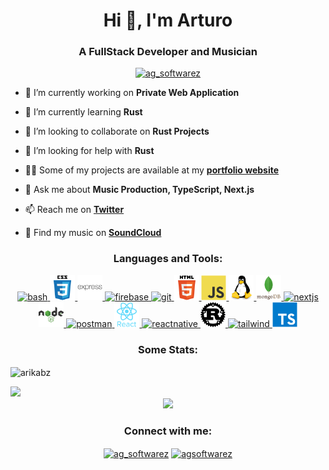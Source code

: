 <h1 align="center">Hi 👋, I'm Arturo</h1>
<h3 align="center">A FullStack Developer and Musician</h3>





<p align="center"> <a href="https://twitter.com/ag_softwarez" target="blank"><img src="https://img.shields.io/twitter/follow/ag_softwarez?logo=twitter&style=for-the-badge" alt="ag_softwarez" /></a> </p>



  - 🔭 I’m currently working on **Private Web Application**

  - 🌱 I’m currently learning **Rust**

  - 👯 I’m looking to collaborate on **Rust Projects**

  - 🤝 I’m looking for help with **Rust**

  - 👨‍💻 Some of my projects are available at my **[portfolio website](https://www.agsoftwarez.com)**

  - 💬 Ask me about **Music Production, TypeScript, Next.js**

  - 📫 Reach me on  **[Twitter](https://twitter.com/AG_Softwarez)**

  - 🎵 Find my music on **[SoundCloud](https://soundcloud.com/arikabs)**


<!---
<table bordercolor="#32CD32">
        <tr>
            <td width="50%" valign="top">
                <h3 align="center">SoundShare | Sound Sharing Platform!</h3>
                <br />
                    <a target="_blank" href="https://soundshare.up.railway.app">
                    <img src="https://github.com/Arikabz/soundSharev0.1/blob/main/SoundShareV0.1.0.gif" alt='SoundShare FullStack App'/>
                </a>
                <br />
                <p align="center">
                    <a href="https://github.com/Arikabz/soundSharev0.1" target="_blank">
                        <img src="https://img.shields.io/static/v1?label=|&message=REPO&color=23555f&style=plastic&logo=github&logo-color=white"/>
                    </a>
                    <a href="https://soundshare.up.railway.app" target="_blank">
                        <img src="https://img.shields.io/static/v1?label=|&message=WEBSITE&color=23555f&style=plastic&logo=html5&logo-color=white"/>
                    </a>
                </p>
                <p align="center">FullStack Web Application, social-media like platform for sharing audio files with a community of creatives!</p>
            </td>
            <td width="50%" valign="top">
                <h3 align="center">Professional Portfolio Website</h3>
                <br />
                    <a target="_blank" href="https://www.lucerozavala.com">
                    <img src="https://github.com/Arikabz/Lucero/blob/master/assets/img/lucero1.gif" height='100%'  alt="Professional Portfolio"/>
                </a>
                <br />
                <p align="center">
                    <a href="https://www.lucerozavala.com" target="_blank">
                        <img src="https://img.shields.io/static/v1?label=|&message=WEBSITE&color=23555f&style=plastic&logo=html5&logo-color=white"/>
                    </a>
                <p align="center">Personal portfolio website for a client.</p>
            </td>
        </tr>
        <tr>
            <td width="50%" valign="top">
                <h3 align="center">Game Tracker App</h3>
                <br />
                    <a target="_blank" href="https://game-tracker-100devs.herokuapp.com/">
                    <img src="https://github.com/d-herz/todo-mvc-auth-local/blob/main/game-tracker.gif" width="100%"  alt="Game Tracker App"/>
                </a>
                <br />
                <p align="center">
                    <a href="https://github.com/d-herz/todo-mvc-auth-local" target="_blank">
                        <img src="https://img.shields.io/static/v1?label=|&message=REPO&color=23555f&style=plastic&logo=github&logo-color=white"/>
                    </a>
                <p align="center">Steam Game Stats tracker fullstack app using Steam API</p>
            </td>
            <td width="50%" valign="top">
                <h3 align="center">Tecno H2O</h3>
                <br />
                    <a target="_blank" href="https://tecnoh2o.com.mx">
                    <img src="https://github.com/Arikabz/TecnoH2O/blob/main/agua.webp" width="100%"  alt="Tecno H2O Website"/>
                </a>
                <br />
                <p align="center">
                    <a href="https://tecnoh2o.com.mx" target="_blank">
                        <img src="https://img.shields.io/static/v1?label=|&message=WEBSITE&color=23555f&style=plastic&logo=html5&logo-color=white"/>
                    </a>
                </p>
                <p align="center">Business Website for a Water Purifying company</p>
            </td>
        </tr>
    </table>

--->

<h3 align="center">Languages and Tools:</h3>
<p align="center"> <a href="https://www.gnu.org/software/bash/" target="_blank" rel="noreferrer"> <img src="https://www.vectorlogo.zone/logos/gnu_bash/gnu_bash-icon.svg" alt="bash" width="40" height="40"/> </a> <a href="https://www.w3schools.com/css/" target="_blank" rel="noreferrer"> <img src="https://raw.githubusercontent.com/devicons/devicon/master/icons/css3/css3-original-wordmark.svg" alt="css3" width="40" height="40"/> </a> <a href="https://expressjs.com" target="_blank" rel="noreferrer"> <img src="https://raw.githubusercontent.com/devicons/devicon/master/icons/express/express-original-wordmark.svg" alt="express" width="40" height="40"/> </a> <a href="https://firebase.google.com/" target="_blank" rel="noreferrer"> <img src="https://www.vectorlogo.zone/logos/firebase/firebase-icon.svg" alt="firebase" width="40" height="40"/> </a> <a href="https://git-scm.com/" target="_blank" rel="noreferrer"> <img src="https://www.vectorlogo.zone/logos/git-scm/git-scm-icon.svg" alt="git" width="40" height="40"/> </a> <a href="https://www.w3.org/html/" target="_blank" rel="noreferrer"> <img src="https://raw.githubusercontent.com/devicons/devicon/master/icons/html5/html5-original-wordmark.svg" alt="html5" width="40" height="40"/> </a> <a href="https://developer.mozilla.org/en-US/docs/Web/JavaScript" target="_blank" rel="noreferrer"> <img src="https://raw.githubusercontent.com/devicons/devicon/master/icons/javascript/javascript-original.svg" alt="javascript" width="40" height="40"/> </a> <a href="https://www.linux.org/" target="_blank" rel="noreferrer"> <img src="https://raw.githubusercontent.com/devicons/devicon/master/icons/linux/linux-original.svg" alt="linux" width="40" height="40"/> </a> <a href="https://www.mongodb.com/" target="_blank" rel="noreferrer"> <img src="https://raw.githubusercontent.com/devicons/devicon/master/icons/mongodb/mongodb-original-wordmark.svg" alt="mongodb" width="40" height="40"/> </a> <a href="https://nextjs.org/" target="_blank" rel="noreferrer"> <img src="https://cdn.worldvectorlogo.com/logos/nextjs-2.svg" alt="nextjs" width="40" height="40"/> </a> <a href="https://nodejs.org" target="_blank" rel="noreferrer"> <img src="https://raw.githubusercontent.com/devicons/devicon/master/icons/nodejs/nodejs-original-wordmark.svg" alt="nodejs" width="40" height="40"/> </a> <a href="https://postman.com" target="_blank" rel="noreferrer"> <img src="https://www.vectorlogo.zone/logos/getpostman/getpostman-icon.svg" alt="postman" width="40" height="40"/> </a> <a href="https://reactjs.org/" target="_blank" rel="noreferrer"> <img src="https://raw.githubusercontent.com/devicons/devicon/master/icons/react/react-original-wordmark.svg" alt="react" width="40" height="40"/> </a> <a href="https://reactnative.dev/" target="_blank" rel="noreferrer"> <img src="https://reactnative.dev/img/header_logo.svg" alt="reactnative" width="40" height="40"/> </a> <a href="https://www.rust-lang.org" target="_blank" rel="noreferrer"> <img src="https://raw.githubusercontent.com/devicons/devicon/master/icons/rust/rust-plain.svg" alt="rust" width="40" height="40"/> </a> <a href="https://tailwindcss.com/" target="_blank" rel="noreferrer"> <img src="https://www.vectorlogo.zone/logos/tailwindcss/tailwindcss-icon.svg" alt="tailwind" width="40" height="40"/> </a> <a href="https://www.typescriptlang.org/" target="_blank" rel="noreferrer"> <img src="https://raw.githubusercontent.com/devicons/devicon/master/icons/typescript/typescript-original.svg" alt="typescript" width="40" height="40"/> </a> </p>


<h3 align="center">Some Stats:</h3>
<p><img align="center" src="https://github-readme-stats.vercel.app/api/top-langs?username=arikabz&theme=radical&show_icons=true&locale=en&layout=compact" alt="arikabz" /></p>
<div margin-bottom='20px'><img src="https://github-readme-streak-stats.herokuapp.com?user=Arikabz&theme=radical"/></div>
<div align='center'><img src="https://github-profile-trophy.vercel.app/?username=Arikabz&theme=radical"/></div>


<h3 align="center">Connect with me:</h3>
<p align="center">
<a href="https://twitter.com/ag_softwarez" target="blank"><img align="center" src="https://raw.githubusercontent.com/rahuldkjain/github-profile-readme-generator/master/src/images/icons/Social/twitter.svg" alt="ag_softwarez" height="30" width="40" /></a>
<a href="https://linkedin.com/in/agsoftwarez" target="blank"><img align="center" src="https://raw.githubusercontent.com/rahuldkjain/github-profile-readme-generator/master/src/images/icons/Social/linked-in-alt.svg" alt="agsoftwarez" height="30" width="40" /></a>
</p>
